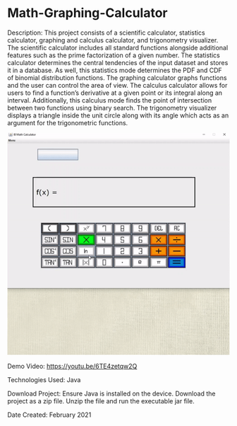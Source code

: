 # Math-Graphing-Calculator

Description: This project consists of a scientific calculator, statistics calculator, graphing and calculus calculator, and trigonometry visualizer. The scientific calculator includes all standard functions alongside additional features such as the prime factorization of a given number. The statistics calculator determines the central tendencies of the input dataset and stores it in a database. As well, this statistics mode determines the PDF and CDF of binomial distribution functions. The graphing calculator graphs functions and the user can control the area of view. The calculus calculator allows for users to find a function’s derivative at a given point or its integral along an interval. Additionally, this calculus mode finds the point of intersection between two functions using binary search. The trigonometry visualizer displays a triangle inside the unit circle along with its angle which acts as an argument for the trigonometric functions.

![Alt Text](https://github.com/ChenGrant/Math-Graphing-Calculator/blob/c55d0287b00c3a11c326571bebc9d0b22e99c69f/about/gif.gif)

Demo Video: https://youtu.be/6TE4zetqw2Q

Technologies Used: Java

Download Project: Ensure Java is installed on the device. Download the project as a zip file. Unzip the file and run the executable jar file.

Date Created: February 2021
